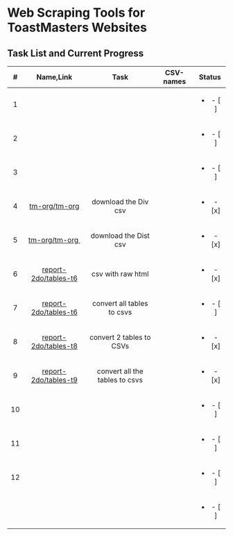 # Web Scraping Tools for ToastMasters Websites

## Task List and Current Progress

| #   | Name,Link                                                                         | Task                           | CSV-names | Status                   |
|:---:|:---------------------------------------------------------------------------------:|:------------------------------:| --------- |:------------------------:|
| 1   |                                                                                   |                                |           | <ul><li>- [ ] </li></ul> |
| 2   |                                                                                   |                                |           | <ul><li>- [ ] </li></ul> |
| 3   |                                                                                   |                                |           | <ul><li>- [ ] </li></ul> |
| 4   | [tm-org/tm-org](https://dashboards.toastmasters.org/District.aspx?id=98)          | download the Div csv           |           | <ul><li>- [x] </li></ul> |
| 5   | [tm-org/tm-org ](https://dashboards.toastmasters.org/Division.aspx?id=98)         | download the Dist csv          |           | <ul><li>- [x] </li></ul> |
| 6   | [report-2do/tables-t6](https://reports2.toastmasters.org/ToDo.cgi?dist=98)        | csv with raw html              |           | <ul><li>- [x] </li></ul> |
| 7   | [report-2do/tables-t6](https://reports2.toastmasters.org/D98/D98-2021-01-16.html) | convert all tables to csvs     |           | <ul><li>- [ ] </li></ul> |
| 8   | [report-2do/tables-t8](https://reports2.toastmasters.org/PrezExt20.cgi)           | convert 2 tables to CSVs       |           | <ul><li>- [x] </li></ul> |
| 9   | [report-2do/tables-t9](https://reports2.toastmasters.org/District.cgi?dist=98)    | convert all the tables to csvs |           | <ul><li>- [x] </li></ul> |
| 10  |                                                                                   |                                |           | <ul><li>- [ ] </li></ul> |
| 11  |                                                                                   |                                |           | <ul><li>- [ ] </li></ul> |
| 12  |                                                                                   |                                |           | <ul><li>- [ ] </li></ul> |
|     |                                                                                   |                                |           | <ul><li>- [ ] </li></ul> |